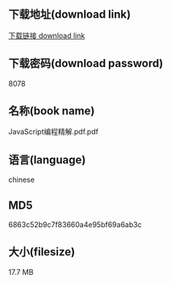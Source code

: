 ## 下载地址(download link)
[下载链接 download link](https://voluble-croquembouche-d321dc.netlify.app/?s=JavaScript%E7%BC%96%E7%A8%8B%E7%B2%BE%E8%A7%A3.pdf)

## 下载密码(download password)
8078

## 名称(book name)
JavaScript编程精解.pdf.pdf

## 语言(language)
chinese

## MD5
6863c52b9c7f83660a4e95bf69a6ab3c

## 大小(filesize)
17.7 MB
